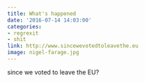 ```yaml
---
title: What's happened
date: '2016-07-14 14:03:00'
categories:
- regrexit
- shit
link: http://www.sincewevotedtoleavethe.eu
image: nigel-farage.jpg
---
```

since we voted to leave the EU?
